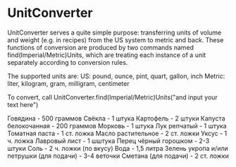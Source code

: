 # UnitConverter
UnitConverter serves a quite simple purpose: transferring units of volume and weight (e.g. in recipes) from the US system to metric and back. 
These functions of conversion are produced by two commands named find(Imperial/Metric)Units, which are treating each instance of a unit separately according to conversion rules.

The supported units are:
US: pound, ounce, pint, quart, gallon, inch
Metric: liter, kilogram, gram, milligram, centimeter

To convert, call UnitConverter.find(Imperial/Metric)Units("and input your text here")

Говядина - 500 граммов
Свёкла - 1 штука
Картофель - 2 штуки
Капуста белокочанная - 200 граммов
Морковь - 1 штука
Лук репчатый - 1 штука
Томатная паста - 1 ст. ложка
Масло растительное - 2 ст. ложки
Уксус - 1 ч. ложка
Лавровый лист - 1 шштука
Перец чёрный горошком - 2-3 штуки
Соль - 2 ч. ложки (по вкусу)
Вода - 1,5 литра
Зелень укропа и/или петрушки (для подачи) - 3-4 веточки
Сметана (для подачи) - 2 ст. ложки
